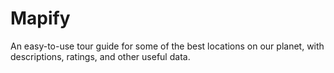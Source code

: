 # Mapify

An easy-to-use tour guide for some of the best locations on our planet, with descriptions, ratings, and other useful data.
